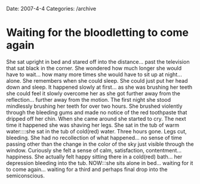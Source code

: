 Date: 2007-4-4
Categories: /archive

# Waiting for the bloodletting to come again

She sat upright in bed and stared off into the distance... past the television that sat black in the corner.  She wondered how much longer she would have to wait... how many more times she would have to sit up at night... alone.  She remembers when she could sleep.  She could just put her head down and sleep. It happened slowly at first... as she was brushing her teeth she could feel it slowly overcome her as she got further away from the reflection... further away from the motion.  The first night she stood mindlessly brushing her teeth for over two hours.  She brushed violently through the bleeding gums and made no notice of the red toothpaste that dripped off her chin.  When she came around she started to cry. The next time it happened she was shaving her legs.  She sat in the tub of warm water::::she sat in the tub of cold(red) water.  Three hours gone.  Legs cut, bleeding.  She had no recollection of what happened... no sense of time passing other than the change in the color of the sky just visible through the window.  Curiously she felt a sense of calm, satisfaction, contentment... happiness.  She actually felt happy sitting there in a cold(red) bath... her depression bleeding into the tub.  NOW:::she sits alone in bed... waiting for it to come again... waiting for a third and perhaps final drop into the semiconscious.
